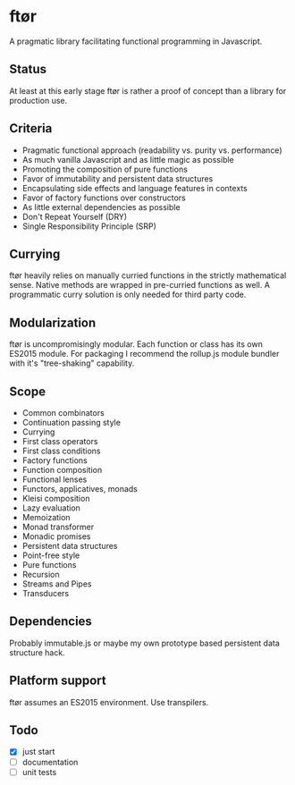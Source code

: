 # ftør

A pragmatic library facilitating functional programming in Javascript.

## Status

At least at this early stage ftør is rather a proof of concept than a library for production use.

## Criteria

* Pragmatic functional approach (readability vs. purity vs. performance)
* As much vanilla Javascript and as little magic as possible
* Promoting the composition of pure functions
* Favor of immutability and persistent data structures
* Encapsulating side effects and language features in contexts
* Favor of factory functions over constructors
* As little external dependencies as possible
* Don't Repeat Yourself (DRY)
* Single Responsibility Principle (SRP)

## Currying

ftør heavily relies on manually curried functions in the strictly mathematical sense. Native methods are wrapped in pre-curried functions as well. A programmatic curry solution is only needed for third party code.

## Modularization

ftør is uncompromisingly modular. Each function or class has its own ES2015 module. For packaging I recommend the rollup.js module bundler with it's "tree-shaking" capability.

## Scope

* Common combinators
* Continuation passing style
* Currying
* First class operators
* First class conditions
* Factory functions
* Function composition
* Functional lenses
* Functors, applicatives, monads
* Kleisi composition
* Lazy evaluation
* Memoization
* Monad transformer
* Monadic promises
* Persistent data structures
* Point-free style
* Pure functions
* Recursion
* Streams and Pipes
* Transducers

## Dependencies

Probably immutable.js or maybe my own prototype based persistent data structure hack.

## Platform support

ftør assumes an ES2015 environment. Use transpilers.

## Todo
	
- [x] just start
- [ ] documentation
- [ ] unit tests

